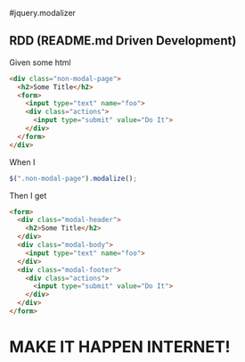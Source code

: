 #jquery.modalizer

## RDD (README.md Driven Development)

Given some html
``` html
<div class="non-modal-page">
  <h2>Some Title</h2>
  <form>
    <input type="text" name="foo">
    <div class="actions">
      <input type="submit" value="Do It">
    </div>
  </form>
</div>
```

When I
``` js
$(".non-modal-page").modalize();
```

Then I get
``` html
<form>
  <div class="modal-header">
    <h2>Some Title</h2>
  </div>
  <div class="modal-body">
    <input type="text" name="foo">
  </div>
  <div class="modal-footer">
    <div class="actions">
      <input type="submit" value="Do It">
    </div>
  </div>
</form>
```

# MAKE IT HAPPEN INTERNET!
